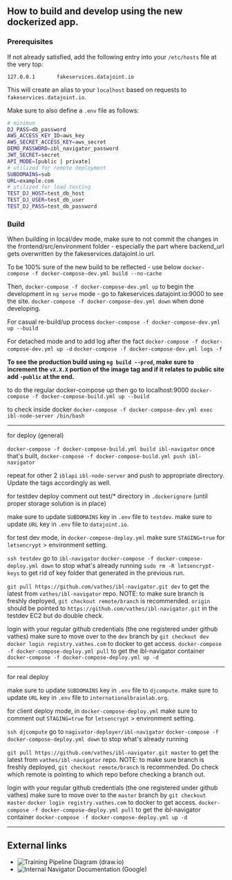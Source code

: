 ## How to build and develop using the new dockerized app.

### Prerequisites

If not already satisfied, add the following entry into your `/etc/hosts` file at the very top:

```
127.0.0.1       fakeservices.datajoint.io
```

This will create an alias to your `localhost` based on requests to `fakeservices.datajoint.io`.

Make sure to also define a `.env` file as follows:

``` sh
# minimum
DJ_PASS=db_password
AWS_ACCESS_KEY_ID=aws_key
AWS_SECRET_ACCESS_KEY=aws_secret
DEMO_PASSWORD=ibl_navigator_password
JWT_SECRET=secret
API_MODE=[public | private]
# utilized for remote deployment
SUBDOMAINS=sub
URL=example.com
# utilized for load testing
TEST_DJ_HOST=test_db_host
TEST_DJ_USER=test_db_user
TEST_DJ_PASS=test_db_password
```

### Build

When building in local/dev mode, make sure to not commit the changes in the frontend/src/environment folder - especially the part where backend_url gets overwritten by the fakeservices.datajoint.io url.

To be 100% sure of the new build to be reflected - use below
`docker-compose -f docker-compose-dev.yml build --no-cache`

Then,
`docker-compose -f docker-compose-dev.yml up`
to begin the development in `ng serve` mode - go to
fakeservices.datajoint.io:9000 to see the site.
`docker-compose -f docker-compose-dev.yml down`
when done developing.

For casual re-build/up process
`docker-compose -f docker-compose-dev.yml up --build`

For detached mode and to add log after the fact
`docker-compose -f docker-compose-dev.yml up -d`
`docker-compose -f docker-compose-dev.yml logs -f`

**To see the production build using `ng build --prod`, make sure to increment the `vX.X.X` portion of the image tag and if it relates to public site add `-public` at the end.**

to do the regular docker-compose up then go to localhost:9000
`docker-compose -f docker-compose-build.yml up --build`

to check inside docker 
`docker-compose -f docker-compose-dev.yml exec ibl-node-server /bin/bash`

--------------------------------
for deploy (general)

`docker-compose -f docker-compose-build.yml build ibl-navigator` once that's built,
`docker-compose -f docker-compose-build.yml push ibl-navigator`

repeat for other 2 `iblapi` `ibl-node-server` and push to appropriate directory. Update the tags accordingly as well.

for testdev deploy
comment out test/* directory in `.dockerignore` (until proper storage solution is in place)

make sure to update `SUBDOMAINS` key in `.env` file to `testdev`.
make sure to update `URL` key in `.env` file to `datajoint.io`.

for test dev mode, in `docker-compose-deploy.yml` make sure `STAGING=true` for `letsencrypt` > environment setting.

`ssh testdev` go to `ibl-navigator`
`docker-compose -f docker-compose-deploy.yml down` to stop what's already running
`sudo rm -R letsencrypt-keys` to get rid of key folder that generated in the previous run.

`git pull https://github.com/vathes/ibl-navigator.git dev` to get the latest from `vathes/ibl-navigator` repo.
NOTE: to make sure branch is freshly deployed, `git checkout remote/branch` is recommended. 
`origin` should be pointed to `https://github.com/vathes/ibl-navigator.git` in the testdev EC2 but do double check.

login with your regular github credentials (the one registered under github vathes)
make sure to move over to the `dev` branch by `git checkout dev`
`docker login registry.vathes.com` to docker to get access.
`docker-compose -f docker-compose-deploy.yml pull` to get the ibl-navigator container
`docker-compose -f docker-compose-deploy.yml up -d`

-----------------------------------

for real deploy

make sure to update `SUBDOMAINS` key in `.env` file to `djcompute`.
make sure to update `URL` key in `.env` file to `internationalbrainlab.org`.

for client deploy mode, in `docker-compose-deploy.yml` make sure to comment out `STAGING=true` for `letsencrypt` > environment setting.

`ssh djcompute` go to `nagivator-deployer/ibl-navigator`
`docker-compose -f docker-compose-deploy.yml down` to stop what's already running

`git pull https://github.com/vathes/ibl-navigator.git master` to get the latest from `vathes/ibl-navigator` repo.
NOTE: to make sure branch is freshly deployed, `git checkout remote/branch` is recommended. Do check which remote is pointing to which repo before checking a branch out.

login with your regular github credentials (the one registered under github vathes)
make sure to move over to the `master` branch by `git checkout master`
`docker login registry.vathes.com` to docker to get access.
`docker-compose -f docker-compose-deploy.yml pull` to get the ibl-navigator container
`docker-compose -f docker-compose-deploy.yml up -d`

-------------------------------------

## External links

- ![Training Pipeline Diagram (draw.io)](https://drive.google.com/file/d/1PrSq6JbLMzBLAijxop-hgb4A__aSNPfZ/view?usp=sharing)
- ![Internal Navigator Documentation (Google)](https://docs.google.com/document/d/18RVyk0pDQpLR_uX9I6s0YMpoF-bETzFSy2NZB-oNcAM/edit?usp=sharing)
